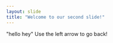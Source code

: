```yaml
---
layout: slide
title: "Welcome to our second slide!"
---
```

"hello hey"
Use the left arrow to go back!
